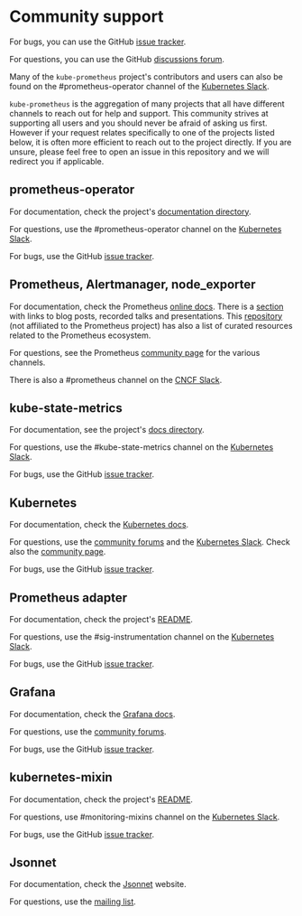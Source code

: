 # Community support

For bugs, you can use the GitHub [issue tracker](https://github.com/prometheus-operator/kube-prometheus/issues/new/choose).

For questions, you can use the GitHub [discussions forum](https://github.com/prometheus-operator/kube-prometheus/discussions).

Many of the `kube-prometheus` project's contributors and users can also be found on the #prometheus-operator channel of the [Kubernetes Slack][Kubernetes Slack].

`kube-prometheus` is the aggregation of many projects that all have different
channels to reach out for help and support. This community strives at
supporting all users and you should never be afraid of asking us first. However
if your request relates specifically to one of the projects listed below, it is
often more efficient to reach out to the project directly. If you are unsure,
please feel free to open an issue in this repository and we will redirect you
if applicable.

## prometheus-operator

For documentation, check the project's [documentation directory](https://github.com/prometheus-operator/prometheus-operator/blob/master/Documentation).

For questions, use the #prometheus-operator channel on the [Kubernetes Slack][Kubernetes Slack].

For bugs, use the GitHub [issue tracker](https://github.com/prometheus-operator/prometheus-operator/issues/new/choose).

## Prometheus, Alertmanager, node_exporter

For documentation, check the Prometheus [online docs](https://prometheus.io/docs/). There is a
[section](https://prometheus.io/docs/introduction/media/) with links to blog
posts, recorded talks and presentations. This [repository](https://github.com/roaldnefs/awesome-prometheus) 
(not affiliated to the Prometheus project) has also a list of curated resources
related to the Prometheus ecosystem.

For questions, see the Prometheus [community page](https://prometheus.io/community/) for the various channels.

There is also a #prometheus channel on the [CNCF Slack][CNCF Slack].

## kube-state-metrics

For documentation, see the project's [docs directory](https://github.com/kubernetes/kube-state-metrics/tree/master/docs).

For questions, use the #kube-state-metrics channel on the [Kubernetes Slack][Kubernetes Slack].

For bugs, use the GitHub [issue tracker](https://github.com/kubernetes/kube-state-metrics/issues/new/choose).

## Kubernetes

For documentation, check the [Kubernetes docs](https://kubernetes.io/docs/home/).

For questions, use the [community forums](https://discuss.kubernetes.io/) and the [Kubernetes Slack][Kubernetes Slack]. Check also the [community page](https://kubernetes.io/community/#discuss).

For bugs, use the GitHub [issue tracker](https://github.com/kubernetes/kubernetes/issues/new/choose).

## Prometheus adapter

For documentation, check the project's [README](https://github.com/DirectXMan12/k8s-prometheus-adapter/blob/master/README.md).

For questions, use the #sig-instrumentation channel on the [Kubernetes Slack][Kubernetes Slack].

For bugs, use the GitHub [issue tracker](https://github.com/DirectXMan12/k8s-prometheus-adapter/issues/new).

## Grafana

For documentation, check the [Grafana docs](https://grafana.com/docs/grafana/latest/).

For questions, use the [community forums](https://community.grafana.com/).

For bugs, use the GitHub [issue tracker](https://github.com/grafana/grafana/issues/new/choose).

## kubernetes-mixin

For documentation, check the project's [README](https://github.com/kubernetes-monitoring/kubernetes-mixin/blob/master/README.md).

For questions, use #monitoring-mixins channel on the [Kubernetes Slack][Kubernetes Slack].

For bugs, use the GitHub [issue tracker](https://github.com/kubernetes-monitoring/kubernetes-mixin/issues/new).

## Jsonnet

For documentation, check the [Jsonnet](https://jsonnet.org/) website.

For questions, use the [mailing list](https://groups.google.com/forum/#!forum/jsonnet).

[Kubernetes Slack]: https://slack.k8s.io/
[CNCF Slack]: https://slack.cncf.io/
